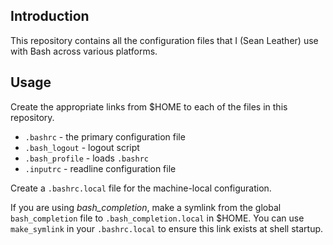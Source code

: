 Introduction
------------

This repository contains all the configuration files that I (Sean Leather) use
with Bash across various platforms.

Usage
-----

Create the appropriate links from $HOME to each of the files in
this repository.

 * `.bashrc`       - the primary configuration file
 * `.bash_logout`  - logout script
 * `.bash_profile` - loads `.bashrc`
 * `.inputrc`      - readline configuration file

Create a `.bashrc.local` file for the machine-local configuration.

If you are using *bash_completion*, make a symlink from the global
`bash_completion` file to `.bash_completion.local` in $HOME. You can use
`make_symlink` in your `.bashrc.local` to ensure this link exists at shell
startup.

